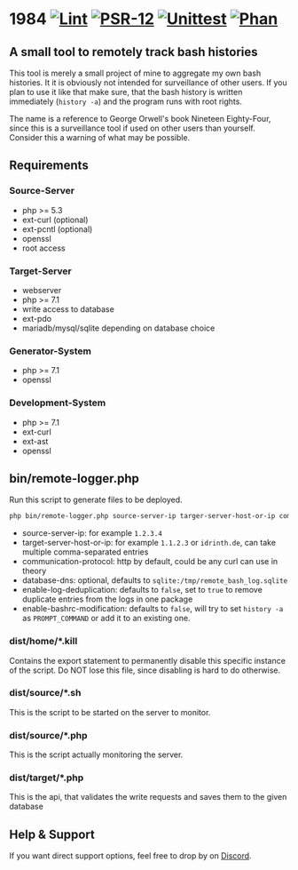 # 1984 [![Lint](https://github.com/Idrinth/1984/actions/workflows/lint.yml/badge.svg)](https://github.com/Idrinth/1984/actions/workflows/lint.yml) [![PSR-12](https://github.com/Idrinth/1984/actions/workflows/psr-12.yml/badge.svg)](https://github.com/Idrinth/1984/actions/workflows/psr-12.yml) [![Unittest](https://github.com/Idrinth/1984/actions/workflows/unittest.yml/badge.svg)](https://github.com/Idrinth/1984/actions/workflows/unittest.yml) [![Phan](https://github.com/Idrinth/1984/actions/workflows/phan.yml/badge.svg)](https://github.com/Idrinth/1984/actions/workflows/phan.yml)
## A small tool to remotely track bash histories

This tool is merely a small project of mine to aggregate my own bash histories. It it is obviously not intended for surveillance of other users. If you plan to use it like that make sure, that the bash history is written immediately (`history -a`) and the program runs with root rights.

The name is a reference to George Orwell's book Nineteen Eighty-Four, since this is a surveillance tool if used on other users than yourself. Consider this a warning of what may be possible.

## Requirements

### Source-Server

- php >= 5.3
- ext-curl (optional)
- ext-pcntl (optional)
- openssl
- root access

### Target-Server

- webserver
- php >= 7.1
- write access to database
- ext-pdo
- mariadb/mysql/sqlite depending on database choice

### Generator-System

- php >= 7.1
- openssl

### Development-System

- php >= 7.1
- ext-curl
- ext-ast
- openssl

## bin/remote-logger.php

Run this script to generate files to be deployed.
```sh
php bin/remote-logger.php source-server-ip targer-server-host-or-ip communication-protocol sdatabase-dns enable-log-deduplication enable-bashrc-modification
```

- source-server-ip: for example `1.2.3.4`
- target-server-host-or-ip: for example `1.1.2.3` or `idrinth.de`, can take multiple comma-separated entries
- communication-protocol: http by default, could be any curl can use in theory
- database-dns: optional, defaults to `sqlite:/tmp/remote_bash_log.sqlite`
- enable-log-deduplication: defaults to `false`, set to `true` to remove duplicate entries from the logs in one package
- enable-bashrc-modification: defaults to `false`, will try to set `history -a` as `PROMPT_COMMAND` or add it to an existing one.

### dist/home/*.kill

Contains the export statement to permanently disable this specific instance of the script. Do NOT lose this file, since disabling is hard to do otherwise.

### dist/source/*.sh

This is the script to be started on the server to monitor.

### dist/source/*.php

This is the script actually monitoring the server.

### dist/target/*.php

This is the api, that validates the write requests and saves them to the given database

## Help & Support

If you want direct support options, feel free to drop by on [Discord](https://discord.gg/xHSF8CGPTh).
